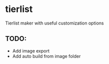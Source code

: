 # tierlist
Tierlist maker with useful customization options

## TODO: 

- Add image export
- Add auto build from image folder
